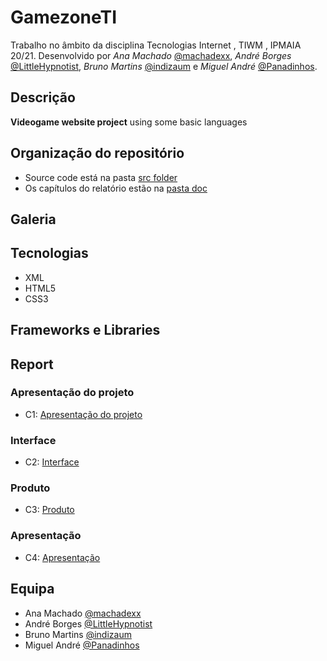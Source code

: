 # GamezoneTI
Trabalho no âmbito da disciplina Tecnologias Internet , TIWM , IPMAIA 20/21. Desenvolvido por _Ana Machado_ [@machadexx](https://github.com/machadexx), _André Borges_ [@LittleHypnotist](https://github.com/LittleHypnotist), _Bruno Martins_ [@indizaum](https://github.com/indizaum) e _Miguel André_ [@Panadinhos](https://github.com/Panadinhos).

## Descrição 
**Videogame website project** using some basic languages

## Organização do repositório 
* Source code está na pasta [src folder](https://github.com/machadexx/gamezoneTI/tree/main/src)
* Os capítulos do relatório estão na [pasta doc](https://github.com/machadexx/gamezoneTI/tree/main/doc)

## Galeria


## Tecnologias
* XML
* HTML5
* CSS3

## Frameworks e Libraries


## Report

### Apresentação do projeto 
* C1: [Apresentação do projeto](doc/c1.md)

### Interface
* C2: [Interface](doc/c2.md)

### Produto
* C3: [Produto](doc/c3.md)

### Apresentação
* C4: [Apresentação](doc/c4.md)

## Equipa

* Ana Machado [@machadexx](https://github.com/machadexx)
* André Borges [@LittleHypnotist](https://github.com/LittleHypnotist)
* Bruno Martins [@indizaum](https://github.com/indizaum)
* Miguel André [@Panadinhos](https://github.com/Panadinhos)
